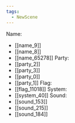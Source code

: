 ```yaml
---
tags:
  - NewScene
---
```

Name:
- [[name_9]]
- [[name_8]]
- [[name_65278]]
Party:
- [[party_2]]
- [[party_3]]
- [[party_0]]
- [[party_1]]
Flag:
- [[flag_11018]]
System:
- [[system_40]]
Sound:
- [[sound_153]]
- [[sound_215]]
- [[sound_184]]
